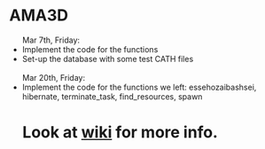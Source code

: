 AMA3D
=====
<ul>
Mar 7th, Friday:  
<li>Implement the code for the functions</li> 
<li>Set-up the database with some test CATH files</li> 
<br>
Mar 20th, Friday:  
<li>Implement the code for the functions we left: essehozaibashsei, hibernate, terminate_task, find_resources, spawn</li> 

<h1>Look at <a href="https://github.com/teheavy/AMA3D/wiki/Homepage">wiki</a> for more info.</h1>
</ul>


